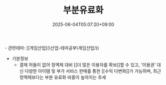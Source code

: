 ﻿---
title: "부분유료화"
date: 2025-06-04T05:07:20+09:00
lastmod: 2025-06-04T05:07:20+09:00
type: docs
sidebar:
  open: true
weight: 3
---
<div style="display:none">
  <meta property="article:published_time" content="2025-06-03T20:07:20Z" />
  <meta property="article:modified_time" content="2025-06-03T20:07:20Z" />
</div>
- 관련테마: [[게임산업](\산업-테마공부\게임산업/))

- 기본정보
	- 결제 허들이 없어 정액제 대비 [[더 많은 이용자를 확보]]할 수 있고, '이용권' 대신 다양한 아이템 및 부가 서비스 판매를 통한 [[수익 다변화]]가 가능하며, 최근 정액제보다는 부분 유료화 비중이 높아지는 추세



